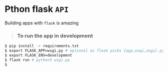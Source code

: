 # Pthon flask `API`

Building apps with `flask` is amazing

>### To run the app in development
```sh
$ pip install -r requirements.txt
$ export FLASK_APP=wsgi.py # optional as flask picks {app,wsqi,asgi}.py by default (A bit redurndant but worth it)
$ export FLASK_ENV=development
$ flask run # python3 wsgi.py
$
```

